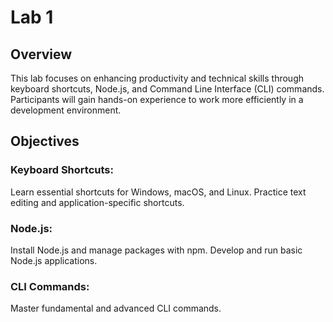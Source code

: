 # Lab 1

## Overview
This lab focuses on enhancing productivity and technical skills through keyboard shortcuts, Node.js, and Command Line Interface (CLI) commands. Participants will gain hands-on experience to work more efficiently in a development environment.

## Objectives

### Keyboard Shortcuts:
Learn essential shortcuts for Windows, macOS, and Linux.
Practice text editing and application-specific shortcuts.

### Node.js:
Install Node.js and manage packages with npm.
Develop and run basic Node.js applications.

### CLI Commands:
Master fundamental and advanced CLI commands.
